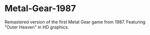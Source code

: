 # Metal-Gear-1987
Remastered version of the first Metal Gear game from 1987. Featuring "Outer Heaven" in HD graphics.
